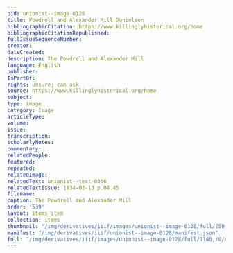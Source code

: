 ```yaml
---
pid: unionist--image-0128
title: Powdrell and Alexander Mill Danielson
bibliographicCitation: https://www.killinglyhistorical.org/home
bibliographicCitationRepublished: 
fullIssueSequenceNumber: 
creator: 
dateCreated: 
description: The Powdrell and Alexander Mill
language: English
publisher: 
IsPartOf: 
rights: unsure; can ask
source: https://www.killinglyhistorical.org/home
subject: 
type: image
category: Image
articleType: 
volume: 
issue: 
transcription: 
scholarlyNotes: 
commentary: 
relatedPeople: 
featured: 
repeated: 
relatedImage: 
relatedText: unionist--text-0366
relatedTextIssue: 1834-03-13 p.04.45
filename: 
caption: The Powdrell and Alexander Mill
order: '539'
layout: items_item
collection: items
thumbnail: "/img/derivatives/iiif/images/unionist--image-0128/full/250,/0/default.jpg"
manifest: "/img/derivatives/iiif/unionist--image-0128/manifest.json"
full: "/img/derivatives/iiif/images/unionist--image-0128/full/1140,/0/default.jpg"
---
```

